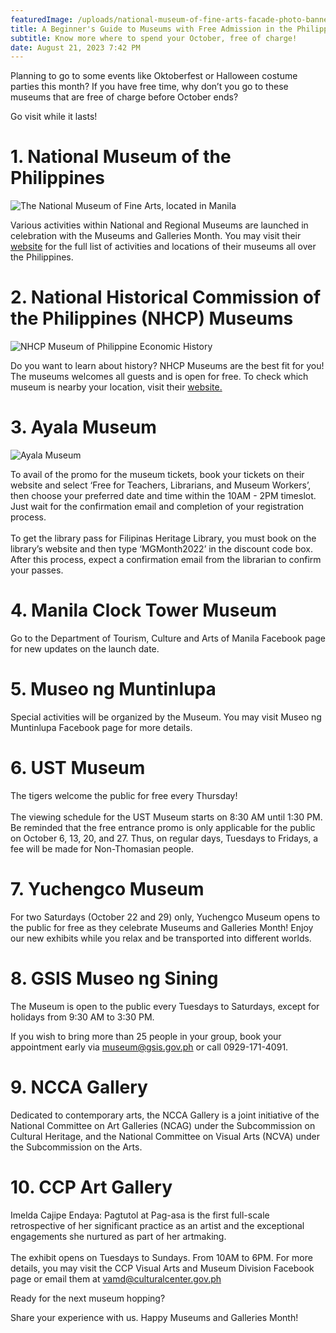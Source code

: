 ```yaml
---
featuredImage: /uploads/national-museum-of-fine-arts-facade-photo-banner-1-scaled.jpg
title: A Beginner's Guide to Museums with Free Admission in the Philippines
subtitle: Know more where to spend your October, free of charge!
date: August 21, 2023 7:42 PM
---
```

Planning to go to some events like Oktoberfest or Halloween costume parties this month? If you have free time, why don’t you go to these museums that are free of charge before October ends?

Go visit while it lasts!



# 1. National Museum of the Philippines

![](/uploads/national-museum-of-fine-arts-facade-photo-banner-1-scaled.jpg "The National Museum of Fine Arts, located in Manila")

Various activities within National and Regional Museums are launched in celebration with the Museums and Galleries Month. You may visit their [website](nationalmuseum.gov.ph) for the full list of activities and locations of their museums all over the Philippines.



# 2﻿. National Historical Commission of the Philippines (NHCP) Museums

![](/uploads/nhcp-museum-of-philippine-economic-histroy.jpg "NHCP Museum of Philippine Economic History")

Do you want to learn about history? NHCP Museums are the best fit for you!\
The museums welcomes all guests and is open for free. To check which museum is nearby your location, visit their [website.](https://nhcp.gov.ph/history-museums/)



# 3﻿. Ayala Museum

![](/uploads/ayala_museum_2022.jpg "Ayala Museum")

To avail of the promo for the museum tickets, book your tickets on their website and select ‘Free for Teachers, Librarians, and Museum Workers’, then choose your preferred date and time within the 10AM - 2PM timeslot. Just wait for the confirmation email and completion of your registration process.\
\
To get the library pass for Filipinas Heritage Library, you must book on the library’s website and then type ‘MGMonth2022’ in the discount code box. After this process, expect a confirmation email from the librarian to confirm your passes.



# 4﻿. Manila Clock Tower Museum



Go to the Department of Tourism, Culture and Arts of Manila Facebook page for new updates on the launch date.



# 5﻿. Museo ng Muntinlupa



Special activities will be organized by the Museum. You may visit Museo ng Muntinlupa Facebook page for more details.



# 6﻿. UST Museum



The tigers welcome the public for free every Thursday!\
\
The viewing schedule for the UST Museum starts on 8:30 AM until 1:30 PM. Be reminded that the free entrance promo is only applicable for the public on October 6, 13, 20, and 27. Thus, on regular days, Tuesdays to Fridays, a fee will be made for Non-Thomasian people.



# 7﻿. Yuchengco Museum



For two Saturdays (October 22 and 29) only, Yuchengco Museum opens to the public for free as they celebrate Museums and Galleries Month! Enjoy our new exhibits while you relax and be transported into different worlds.



# 8﻿. GSIS Museo ng Sining



T﻿he Museum is open to the public every Tuesdays to Saturdays, except for holidays from 9:30 AM to 3:30 PM.

I﻿f you wish to bring more than 25 people in your group, book your appointment early via museum@gsis.gov.ph or call 0929-171-4091.



# 9﻿. NCCA Gallery



Dedicated to contemporary arts, the NCCA Gallery is a joint initiative of the National Committee on Art Galleries (NCAG) under the Subcommission on Cultural Heritage, and the National Committee on Visual Arts (NCVA) under the Subcommission on the Arts.



# 1﻿0. CCP Art Gallery



Imelda Cajipe Endaya: Pagtutol at Pag-asa is the first full-scale retrospective of her significant practice as an artist and the exceptional engagements she nurtured as part of her artmaking.\
\
The exhibit opens on Tuesdays to Sundays. From 10AM to 6PM. For more details, you may visit the CCP Visual Arts and Museum Division Facebook page or email them at vamd@culturalcenter.gov.ph



R﻿eady for the next museum hopping?

S﻿hare your experience with us. Happy Museums and Galleries Month!